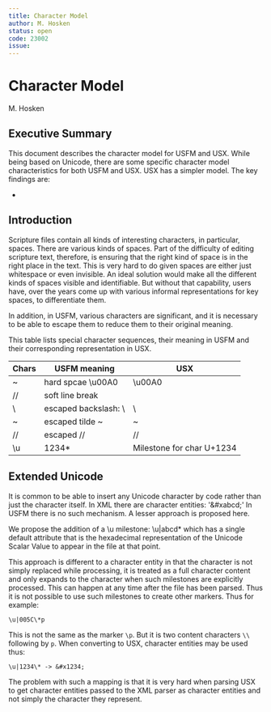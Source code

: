 ```yaml
---
title: Character Model
author: M. Hosken
status: open
code: 23002
issue: 
---
```


# Character Model

M. Hosken

## Executive Summary

This document describes the character model for USFM and USX. While being based
on Unicode, there are some specific character model characteristics for both
USFM and USX. USX has a simpler model. The key findings are:

- 

## Introduction

Scripture files contain all kinds of interesting characters, in particular,
spaces. There are various kinds of spaces. Part of the difficulty of editing
scripture text, therefore, is ensuring that the right kind of space is in the
right place in the text. This is very hard to do given spaces are either just
whitespace or even invisible. An ideal solution would make all the different
kinds of spaces visible and identifiable. But without that capability, users
have, over the years come up with various informal representations for key
spaces, to differentiate them.

In addition, in USFM, various characters are significant, and it is necessary to
be able to escape them to reduce them to their original meaning.

This table lists special character sequences, their meaning in USFM and their
corresponding representation in USX.

| Chars | USFM meaning            | USX  |
| ----- | ----------------------- | ---- |
| ~     | hard spcae \u00A0       | \u00A0 |
| //    | soft line break         | <optbreak/> |
| \\    | escaped backslash: \    | \ |
| \~    | escaped tilde ~         | ~ |
| /\/   | escaped //              | // |
| \u|1234\* | Milestone for char U+1234 | &#x1234; |

## Extended Unicode

It is common to be able to insert any Unicode character by code rather than just
the character itself. In XML there are character entities: '\&#xabcd;' In USFM
there is no such mechanism. A lesser approach is proposed here.

We propose the addition of a \u milestone: \u|abcd\* which has a single default
attribute that is the hexadecimal representation of the Unicode Scalar Value to
appear in the file at that point.

This approach is different to a character entity in that the character is not
simply replaced while processing, it is treated as a full character content and
only expands to the character when such milestones are explicitly processed.
This can happen at any time after the file has been parsed. Thus it is not
possible to use such milestones to create other markers. Thus for example:

```
\u|005C\*p
```

This is not the same as the marker `\p`. But it is two content characters `\\`
following by `p`. When converting to USX, character entities may be used thus:

```
\u|1234\* -> &#x1234;
```

The problem with such a mapping is that it is very hard when parsing USX to get
character entities passed to the XML parser as character entities and not simply
the character they represent.


